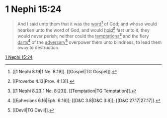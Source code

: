 # 1 Nephi 15:24

> And I said unto them that it was the <u>word</u>[^a] of God; and whoso would hearken unto the word of God, and would <u>hold</u>[^b] fast unto it, they would never perish; neither could the <u>temptations</u>[^c] and the fiery <u>darts</u>[^d] of the <u>adversary</u>[^e] overpower them unto blindness, to lead them away to destruction.

[1 Nephi 15:24](https://www.churchofjesuschrist.org/study/scriptures/bofm/1-ne/15?lang=eng&id=p24#p24)


[^a]: [[1 Nephi 8.19|1 Ne. 8:19]]. [[Gospel|TG Gospel]].  
[^b]: [[Proverbs 4.13|Prov. 4:13]].  
[^c]: [[1 Nephi 8.23|1 Ne. 8:23]]. [[Temptation|TG Temptation]].  
[^d]: [[Ephesians 6.16|Eph. 6:16]]; [[D&C 3.8|D&C 3:8]]; [[D&C 27.17|27:17]].  
[^e]: [[Devil|TG Devil]].  
